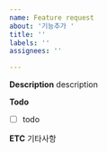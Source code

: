 ```yaml
---
name: Feature request
about: '기능추가 '
title: ''
labels: ''
assignees: ''

---
```


**Description**
description

**Todo**
- [ ] todo

**ETC**
기타사항
